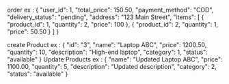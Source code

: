 order ex : 
{
  "user_id": 1,
  "total_price": 150.50,
  "payment_method": "COD",
  "delivery_status": "pending",
  "address": "123 Main Street",
  "items": [
    {
      "product_id": 1,
      "quantity": 2,
      "price": 100
    },
    {
      "product_id": 2,
      "quantity": 1,
      "price": 50.50
    }
  ]
}

create Product ex :
{
    "id": "3",
    "name": "Laptop ABC",
    "price": 1200.50,
    "quantity": 10,
    "description": "High-end laptop",
    "category": 1,
    "status": "available"
}
Update Products ex :
{
    "name": "Updated Laptop ABC",
    "price": 1100.00,
    "quantity": 5,
    "description": "Updated description",
    "category": 2,
    "status": "available"
}
